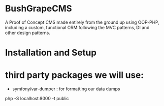 # BushGrapeCMS
A Proof of Concept CMS made entirely from the ground up using OOP-PHP, including a custom, functional ORM following the MVC patterns, DI and other design patterns.


# Installation and Setup


# third party packages we will use:
- symfony/var-dumper  : for formatting our data dumps
  


php -S localhost:8000 -t public